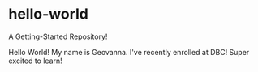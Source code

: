 # hello-world
A Getting-Started Repository!

Hello World! My name is Geovanna. I've recently enrolled at DBC! Super excited to learn!

